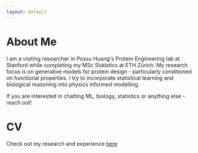 ```yaml
---
layout: default
---
```


# About Me

I am a visiting researcher in Possu Huang's Protein Engineering lab at Stanford while completing my MSc Statistics at ETH Zürich. My research focus is on generative models for protein design - particularly conditioned on functional properties. I try to incorporate statistical learning and biological reasoning into physics informed modelling. 

If you are interested in chatting ML, biology, statistics or anything else - reach out!


# CV
Check out my research and experience [here](.cv.pdf)
